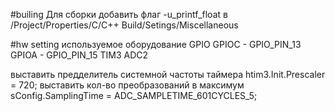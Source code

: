#builing
Для сборки добавить флаг -u_printf_float в /Project/Properties/C/C++ Build/Setings/Miscellaneous

#hw setting 
используемое оборудование
GPIO
GPIOC - GPIO_PIN_13
GPIOA - GPIO_PIN_15
TIM3
ADC2


выставить предделитель системной частоты таймера 
htim3.Init.Prescaler = 720;
выставить кол-во преобразований в максимум
sConfig.SamplingTime = ADC_SAMPLETIME_601CYCLES_5;


